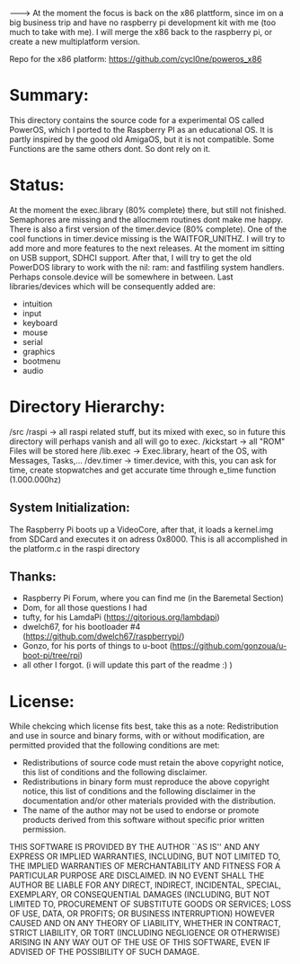 ---> At the moment the focus is back on the x86 plattform, since im on a big business trip and have no raspberry pi development kit with me (too much to take with me).
I will merge the x86 back to the raspberry pi, or create a new multiplatform version.

Repo for the x86 platform: https://github.com/cycl0ne/poweros_x86

Summary:
========

This directory contains the source code for a experimental OS called PowerOS,
which I ported to the Raspberry PI as an educational OS. 
It is partly inspired by the good old AmigaOS, but it is not compatible. Some
Functions are the same others dont. So dont rely on it.

Status:
=======

At the moment the exec.library (80% complete) there, but still not finished. Semaphores are missing
and the allocmem routines dont make me happy. There is also a first version of the
timer.device (80% complete). One of the cool functions in timer.device missing is the 
WAITFOR_UNITHZ.
I will try to add more and more features to the next releases. At the moment im sitting
on USB support, SDHCI support. After that, I will try to get the old PowerDOS library to work
with the nil: ram: and fastfiling system handlers. Perhaps console.device will be somewhere in
between.
Last libraries/devices which will be consequently added are:
- intuition
- input
- keyboard
- mouse
- serial
- graphics
- bootmenu
- audio

Directory Hierarchy:
====================

/src
	/raspi -> all raspi related stuff, but its mixed with exec, so in future this directory will perhaps vanish and all will go to exec.
	/kickstart -> all "ROM" Files will be stored here
		/lib.exec -> Exec.library, heart of the OS, with Messages, Tasks,...
		/dev.timer -> timer.device, with this, you can ask for time, create stopwatches and get accurate time through e_time function (1.000.000hz)
		
System Initialization:
----------------------

The Raspberry Pi boots up a VideoCore, after that, it loads a kernel.img from SDCard and executes it on adress 0x8000. This is all accomplished in
the platform.c in the raspi directory

Thanks:
----------------------
- Raspberry Pi Forum, where you can find me (in the Baremetal Section)
- Dom, for all those questions I had
- tufty, for his LamdaPi (https://gitorious.org/lambdapi)
- dwelch67, for his bootloader #4 (https://github.com/dwelch67/raspberrypi/)
- Gonzo, for his ports of things to u-boot (https://github.com/gonzoua/u-boot-pi/tree/rpi)
- all other I forgot. (i will update this part of the readme :) )

License:
========
While chekcing which license fits best, take this as a note:
Redistribution and use in source and binary forms, with or without
modification, are permitted provided that the following conditions
are met:

 - Redistributions of source code must retain the above copyright
   notice, this list of conditions and the following disclaimer.
 - Redistributions in binary form must reproduce the above copyright
   notice, this list of conditions and the following disclaimer in the
   documentation and/or other materials provided with the distribution.
 - The name of the author may not be used to endorse or promote products
   derived from this software without specific prior written permission.

 THIS SOFTWARE IS PROVIDED BY THE AUTHOR ``AS IS'' AND ANY EXPRESS OR
 IMPLIED WARRANTIES, INCLUDING, BUT NOT LIMITED TO, THE IMPLIED WARRANTIES
 OF MERCHANTABILITY AND FITNESS FOR A PARTICULAR PURPOSE ARE DISCLAIMED.
 IN NO EVENT SHALL THE AUTHOR BE LIABLE FOR ANY DIRECT, INDIRECT,
 INCIDENTAL, SPECIAL, EXEMPLARY, OR CONSEQUENTIAL DAMAGES (INCLUDING, BUT
 NOT LIMITED TO, PROCUREMENT OF SUBSTITUTE GOODS OR SERVICES; LOSS OF USE,
 DATA, OR PROFITS; OR BUSINESS INTERRUPTION) HOWEVER CAUSED AND ON ANY
 THEORY OF LIABILITY, WHETHER IN CONTRACT, STRICT LIABILITY, OR TORT
 (INCLUDING NEGLIGENCE OR OTHERWISE) ARISING IN ANY WAY OUT OF THE USE OF
 THIS SOFTWARE, EVEN IF ADVISED OF THE POSSIBILITY OF SUCH DAMAGE.
